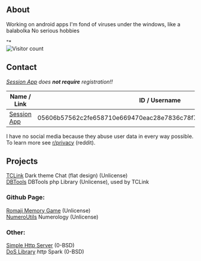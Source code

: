 ## About
Working on android apps
I'm fond of viruses under the windows, like a balabolka
No serious hobbies

"*<br>
![Visitor count](https://shields-io-visitor-counter.herokuapp.com/badge?page=slowsient.slowsient)

## Contact
<i><a href="https://getsession.org/" target="_blank">Session App</a> does <b>not require</b> registration!!</i><br>
<table>
  <thead><tr><th>Name / Link</th><th>ID / Username</th><th>Response Time</th></tr></thead>
<tbody>
<tr>
  <td><a href="https://getsession.org/" target="_blank">Session App</a></td>
  <td>05606b57562c2fe658710e669470eac28e7836c78f7899032219a9fdc636d1ed70</td>
  <td>24h upto 7 days</td>
</tr>
</tbody>
</table>
<div>
  I have no social media because they abuse user data in every way possible.<br>
  To learn more see <a href="https://libreddit.de/r/privacy" target="_blank">r/privacy</a> (reddit).
</div>

## Projects
[TCLink](https://github.com/SlowsieNT/c/) Dark theme Chat (flat design) (Unlicense)<br>
[DBTools](https://github.com/SlowsieNT/dbtools/) DBTools php Library (Unlicense), used by TCLink<br>

### Github Page:
[Romaji Memory Game](https://slowsient.github.io/romaji/) (Unlicense)<br>
[NumeroUtils](https://slowsient.github.io/numero/) Numerology (Unlicense)<br>

### Other:
[Simple Http Server](https://github.com/SlowsieNT/MiniHttpServer) (0-BSD)<br>
[DoS Library](https://github.com/SlowsieNT/SNT-SS22) *http* Spark (0-BSD)<br>
